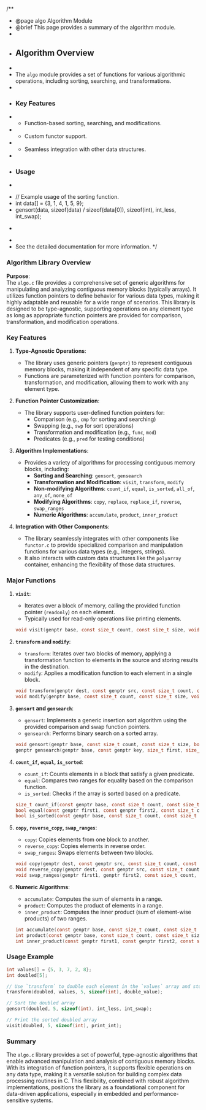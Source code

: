 /** 
 * @page algo Algorithm Module
 * @brief This page provides a summary of the algorithm module.
 *
 * ## Algorithm Overview
 *
 * The `algo` module provides a set of functions for various algorithmic operations, including sorting, searching, and transformations.
 *
 * ### Key Features
 * - Function-based sorting, searching, and modifications.
 * - Custom functor support.
 * - Seamless integration with other data structures.
 *
 * ### Usage
 * ```c
 * // Example usage of the sorting function.
 * int data[] = {3, 1, 4, 1, 5, 9};
 * gensort(data, sizeof(data) / sizeof(data[0]), sizeof(int), int_less, int_swap);
 * ```
 *
 * See the detailed documentation for more information.
 */


### Algorithm Library Overview

**Purpose**:  
The `algo.c` file provides a comprehensive set of generic algorithms for manipulating and analyzing contiguous memory blocks (typically arrays). It utilizes function pointers to define behavior for various data types, making it highly adaptable and reusable for a wide range of scenarios. This library is designed to be type-agnostic, supporting operations on any element type as long as appropriate function pointers are provided for comparison, transformation, and modification operations.

### Key Features

1. **Type-Agnostic Operations**:
   - The library uses generic pointers (`genptr`) to represent contiguous memory blocks, making it independent of any specific data type.
   - Functions are parameterized with function pointers for comparison, transformation, and modification, allowing them to work with any element type.

2. **Function Pointer Customization**:
   - The library supports user-defined function pointers for:
     - Comparison (e.g., `cmp` for sorting and searching)
     - Swapping (e.g., `swp` for sort operations)
     - Transformation and modification (e.g., `func`, `mod`)
     - Predicates (e.g., `pred` for testing conditions)

3. **Algorithm Implementations**:
   - Provides a variety of algorithms for processing contiguous memory blocks, including:
     - **Sorting and Searching**: `gensort`, `gensearch`
     - **Transformation and Modification**: `visit`, `transform`, `modify`
     - **Non-modifying Algorithms**: `count_if`, `equal`, `is_sorted`, `all_of`, `any_of`, `none_of`
     - **Modifying Algorithms**: `copy`, `replace`, `replace_if`, `reverse`, `swap_ranges`
     - **Numeric Algorithms**: `accumulate`, `product`, `inner_product`

4. **Integration with Other Components**:
   - The library seamlessly integrates with other components like `functor.c` to provide specialized comparison and manipulation functions for various data types (e.g., integers, strings).
   - It also interacts with custom data structures like the `polyarray` container, enhancing the flexibility of those data structures.

### Major Functions

1. **`visit`**:
   - Iterates over a block of memory, calling the provided function pointer (`readonly`) on each element.
   - Typically used for read-only operations like printing elements.

   ```c
   void visit(genptr base, const size_t count, const size_t size, void (*readonly)(const genptr));
   ```

2. **`transform` and `modify`**:
   - `transform`: Iterates over two blocks of memory, applying a transformation function to elements in the source and storing results in the destination.
   - `modify`: Applies a modification function to each element in a single block.

   ```c
   void transform(genptr dest, const genptr src, const size_t count, const size_t size, void (*func)(const genptr, genptr));
   void modify(genptr base, const size_t count, const size_t size, void(*mod)(genptr pv));
   ```

3. **`gensort` and `gensearch`**:
   - `gensort`: Implements a generic insertion sort algorithm using the provided comparison and swap function pointers.
   - `gensearch`: Performs binary search on a sorted array.

   ```c
   void gensort(genptr base, const size_t count, const size_t size, bool (*cmp)(const genptr, const genptr), void (*swp)(genptr, genptr));
   genptr gensearch(genptr base, const genptr key, size_t first, size_t last, const size_t size, int (*cmp)(const genptr, const genptr));
   ```

4. **`count_if`, `equal`, `is_sorted`**:
   - `count_if`: Counts elements in a block that satisfy a given predicate.
   - `equal`: Compares two ranges for equality based on the comparison function.
   - `is_sorted`: Checks if the array is sorted based on a predicate.

   ```c
   size_t count_if(const genptr base, const size_t count, const size_t size, bool(*pred)(const genptr));
   bool equal(const genptr first1, const genptr first2, const size_t count, const size_t size, int(*cmp)(const genptr, const genptr));
   bool is_sorted(const genptr base, const size_t count, const size_t size, bool(*pred)(const genptr, const genptr));
   ```

5. **`copy`, `reverse_copy`, `swap_ranges`**:
   - `copy`: Copies elements from one block to another.
   - `reverse_copy`: Copies elements in reverse order.
   - `swap_ranges`: Swaps elements between two blocks.

   ```c
   void copy(genptr dest, const genptr src, const size_t count, const size_t size);
   void reverse_copy(genptr dest, const genptr src, const size_t count, const size_t size);
   void swap_ranges(genptr first1, genptr first2, const size_t count, const size_t size, void(*swap)(genptr, genptr));
   ```

6. **Numeric Algorithms**:
   - `accumulate`: Computes the sum of elements in a range.
   - `product`: Computes the product of elements in a range.
   - `inner_product`: Computes the inner product (sum of element-wise products) of two ranges.

   ```c
   int accumulate(const genptr base, const size_t count, const size_t size, int(*acc)(const genptr));
   int product(const genptr base, const size_t count, const size_t size, int(*prod)(const genptr));
   int inner_product(const genptr first1, const genptr first2, const size_t count, const size_t size, int(*prod)(const genptr));
   ```

### Usage Example

```c
int values[] = {5, 3, 7, 2, 8};
int doubled[5];

// Use `transform` to double each element in the `values` array and store results in `doubled`
transform(doubled, values, 5, sizeof(int), double_value);

// Sort the doubled array
gensort(doubled, 5, sizeof(int), int_less, int_swap);

// Print the sorted doubled array
visit(doubled, 5, sizeof(int), print_int);
```

### Summary
The `algo.c` library provides a set of powerful, type-agnostic algorithms that enable advanced manipulation and analysis of contiguous memory blocks. With its integration of function pointers, it supports flexible operations on any data type, making it a versatile solution for building complex data processing routines in C. This flexibility, combined with robust algorithm implementations, positions the library as a foundational component for data-driven applications, especially in embedded and performance-sensitive systems.